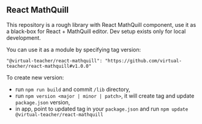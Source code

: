 ## React MathQuill

This repository is a rough library with React MathQuill component, use it as a black-box for React + MathQuill editor.
Dev setup exists only for local development.

You can use it as a module by specifying tag version:
```
"@virtual-teacher/react-mathquill": "https://github.com/virtual-teacher/react-mathquill#v1.0.0"
```

To create new version:
- run `npm run build` and commit `/lib` directory,
- run `npm version <major | minor | patch>`, it will create tag and update `package.json` version,
- in app, point to updated tag in your `package.json` and run `npm update @virtual-teacher/react-mathquill`
